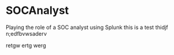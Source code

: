 # SOCAnalyst
Playing the role of a SOC analyst using Splunk
this is a test
thidjf n;edfbvwsaderv

retgw
ertg
werg
